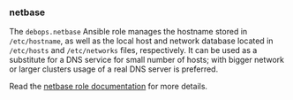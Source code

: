 ### netbase

The `debops.netbase` Ansible role manages the hostname stored in
`/etc/hostname`, as well as the local host and network database located
in `/etc/hosts` and `/etc/networks` files, respectively. It can be used
as a substitute for a DNS service for small number of hosts; with bigger
network or larger clusters usage of a real DNS server is preferred.

Read the [netbase role documentation](https://docs.debops.org/en/stable-3.2/ansible/roles/netbase/) for more details.
